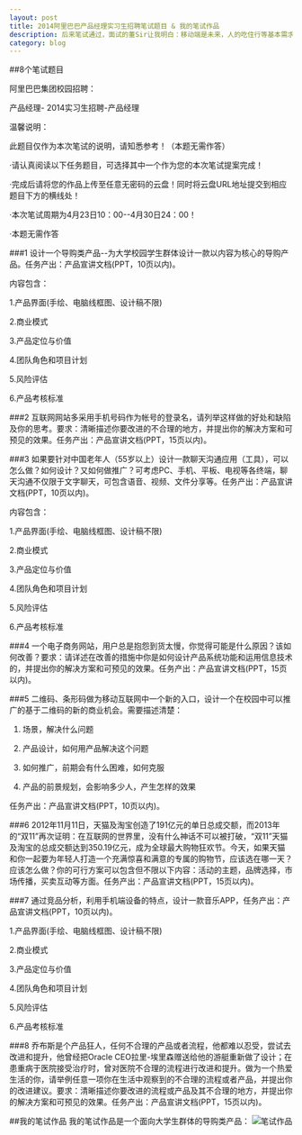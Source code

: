 ```yaml
---
layout: post
title: 2014阿里巴巴产品经理实习生招聘笔试题目 & 我的笔试作品
description: 后来笔试通过，面试的董Sir让我明白：移动端是未来，人的吃住行等基本需求中未得到解决的地方是机会。
category: blog
---
```


##8个笔试题目

阿里巴巴集团校园招聘： 

产品经理- 2014实习生招聘-产品经理

温馨说明：

此题目仅作为本次笔试的说明，请知悉参考！（本题无需作答）

·请认真阅读以下任务题目，可选择其中一个作为您的本次笔试提案完成！

·完成后请将您的作品上传至任意无密码的云盘！同时将云盘URL地址提交到相应题目下方的横线处！

·本次笔试周期为4月23日10：00--4月30日24：00！

·本题无需作答 

###1
设计一个导购类产品--为大学校园学生群体设计一款以内容为核心的导购产品。任务产出：产品宣讲文档(PPT，10页以内)。

内容包含：

1.产品界面(手绘、电脑线框图、设计稿不限)

2.商业模式

3.产品定位与价值

4.团队角色和项目计划

5.风险评估

6.产品考核标准

 
###2
互联网网站多采用手机号码作为帐号的登录名，请列举这样做的好处和缺陷及你的思考。要求：清晰描述你要改进的不合理的地方，并提出你的解决方案和可预见的效果。任务产出：产品宣讲文档(PPT，15页以内)。

 
###3
如果要针对中国老年人（55岁以上）设计一款聊天沟通应用（工具），可以怎么做？如何设计？又如何做推广？可考虑PC、手机、平板、电视等各终端，聊天沟通不仅限于文字聊天，可包含语音、视频、文件分享等。任务产出：产品宣讲文档(PPT，10页以内)。

内容包含：

1.产品界面(手绘、电脑线框图、设计稿不限)

2.商业模式

3.产品定位与价值

4.团队角色和项目计划

5.风险评估

6.产品考核标准

 
###4
一个电子商务网站，用户总是抱怨到货太慢，你觉得可能是什么原因？该如何改善？要求：请详述在改善的措施中你是如何设计产品系统功能和运用信息技术的，并提出你的解决方案和可预见的效果。任务产出：产品宣讲文档(PPT，15页以内)。

 
###5
二维码、条形码做为移动互联网中一个新的入口，设计一个在校园中可以推广的基于二维码的新的商业机会。需要描述清楚：

1.  场景，解决什么问题

2.  产品设计，如何用产品解决这个问题

3.  如何推广，前期会有什么困难，如何克服

4.  产品的前景规划，会影响多少人，产生怎样的效果

任务产出：产品宣讲文档(PPT，10页以内)。

 
###6
2012年11月11日，天猫及淘宝创造了191亿元的单日总成交额，而2013年的“双11”再次证明：在互联网的世界里，没有什么神话不可以被打破，“双11”天猫及淘宝的总成交额达到350.19亿元，成为全球最大购物狂欢节。今天，如果天猫和你一起要为年轻人打造一个充满惊喜和满意的专属的购物节，应该选在哪一天？应该怎么做？你的可行方案可以包含但不限以下内容：活动的主题，品牌选择，市场传播，买卖互动等方面。任务产出：产品宣讲文档(PPT，15页以内)。

 
###7
通过竞品分析，利用手机端设备的特点，设计一款音乐APP，任务产出：产品宣讲文档(PPT，10页以内)。

1.产品界面(手绘、电脑线框图、设计稿不限)

2.商业模式

3.产品定位与价值

4.团队角色和项目计划

5.风险评估

6.产品考核标准

 
###8
乔布斯是个产品狂人，任何不合理的产品或者流程，他都难以忍受，尝试去改进和提升，他曾经把Oracle CEO拉里-埃里森赠送给他的游艇重新做了设计；在患重病于医院接受治疗时，曾对医院不合理的流程进行改进和提升。做为一个热爱生活的你，请举例任意一项你在生活中观察到的不合理的流程或者产品，并提出你的改进建议。要求：清晰描述你要改进的流程或产品及其不合理的地方，并提出你的解决方案和可预见的效果。任务产出：产品宣讲文档(PPT，15页以内)。


 
 
##我的笔试作品
我的笔试作品是一个面向大学生群体的导购类产品：
![笔试作品](http://changshiban.qiniudn.com/post/my_case.png)